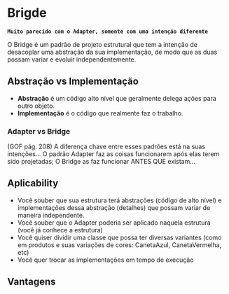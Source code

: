 # Brigde

**`Muito parecido com o Adapter, somente com uma intenção diferente`**

O Bridge é um padrão de projeto estrutural que tem a intenção de desacoplar uma abstração da sua implementação, de modo que as duas possam variar e evoluir independentemente.

## Abstração vs Implementação 

- **Abstração** é um código alto nível que geralmente delega ações para outro objeto.
- **Implementação** é o código que realmente faz o trabalho.

### Adapter vs Bridge

(GOF pág. 208) A diferença chave entre esses padrões está na suas intenções... O padrão Adapter faz as coisas funcionarem após elas terem sido projetadas; O Bridge as faz funcionar ANTES QUE existam...

## Aplicability

- Você souber que sua estrutura terá abstrações (código de alto nível) e implementações dessa abstração (detalhes) que possam variar de maneira independente.
- Você souber que o Adapter poderia ser aplicado naquela estrutura (você já conhece a estrutura)
- Você quiser dividir uma classe que possa ter diversas variantes (como em produtos e suas variações de cores: CanetaAzul, CanetaVermelha, etc)
- Você quer trocar as implementações em tempo de execução

## Vantagens